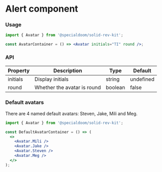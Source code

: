 # Alert component

### Usage

```jsx
import { Avatar } from '@specialdoom/solid-rev-kit';

const AvatarContainer = () => <Avatar initials="TI" round />;
```

### API

| Property | Description                 | Type    | Default   |
| -------- | --------------------------- | ------- | --------- |
| initials | Display initials            | string  | undefined |
| round    | Whether the avatar is round | boolean | false     |

### Default avatars

There are 4 named default avatars: Steven, Jake, Mili and Meg.

```jsx
import { Avatar } from '@specialdoom/solid-rev-kit';

const DefaultAvatarContainer = () => (
  <>
    <Avatar.Mili />
    <Avatar.Jake />
    <Avatar.Steven />
    <Avatar.Meg />
  </>
);
```
